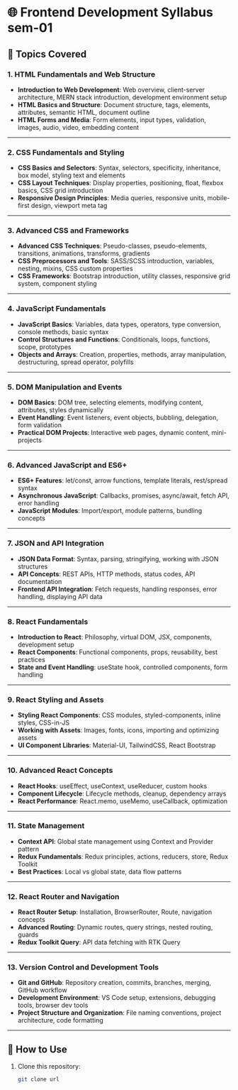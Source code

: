 # 🌐 Frontend Development Syllabus sem-01


## 📖 Topics Covered

### 1. HTML Fundamentals and Web Structure
- **Introduction to Web Development**: Web overview, client-server architecture, MERN stack introduction, development environment setup  
- **HTML Basics and Structure**: Document structure, tags, elements, attributes, semantic HTML, document outline  
- **HTML Forms and Media**: Form elements, input types, validation, images, audio, video, embedding content  

---

### 2. CSS Fundamentals and Styling
- **CSS Basics and Selectors**: Syntax, selectors, specificity, inheritance, box model, styling text and elements  
- **CSS Layout Techniques**: Display properties, positioning, float, flexbox basics, CSS grid introduction  
- **Responsive Design Principles**: Media queries, responsive units, mobile-first design, viewport meta tag  

---

### 3. Advanced CSS and Frameworks
- **Advanced CSS Techniques**: Pseudo-classes, pseudo-elements, transitions, animations, transforms, gradients  
- **CSS Preprocessors and Tools**: SASS/SCSS introduction, variables, nesting, mixins, CSS custom properties  
- **CSS Frameworks**: Bootstrap introduction, utility classes, responsive grid system, component styling  

---

### 4. JavaScript Fundamentals
- **JavaScript Basics**: Variables, data types, operators, type conversion, console methods, basic syntax  
- **Control Structures and Functions**: Conditionals, loops, functions, scope, prototypes  
- **Objects and Arrays**: Creation, properties, methods, array manipulation, destructuring, spread operator, polyfills  

---

### 5. DOM Manipulation and Events
- **DOM Basics**: DOM tree, selecting elements, modifying content, attributes, styles dynamically  
- **Event Handling**: Event listeners, event objects, bubbling, delegation, form validation  
- **Practical DOM Projects**: Interactive web pages, dynamic content, mini-projects  

---

### 6. Advanced JavaScript and ES6+
- **ES6+ Features**: let/const, arrow functions, template literals, rest/spread syntax  
- **Asynchronous JavaScript**: Callbacks, promises, async/await, fetch API, error handling  
- **JavaScript Modules**: Import/export, module patterns, bundling concepts  

---

### 7. JSON and API Integration
- **JSON Data Format**: Syntax, parsing, stringifying, working with JSON structures  
- **API Concepts**: REST APIs, HTTP methods, status codes, API documentation  
- **Frontend API Integration**: Fetch requests, handling responses, error handling, displaying API data  

---

### 8. React Fundamentals
- **Introduction to React**: Philosophy, virtual DOM, JSX, components, development setup  
- **React Components**: Functional components, props, reusability, best practices  
- **State and Event Handling**: useState hook, controlled components, form handling  

---

### 9. React Styling and Assets
- **Styling React Components**: CSS modules, styled-components, inline styles, CSS-in-JS  
- **Working with Assets**: Images, fonts, icons, importing and optimizing assets  
- **UI Component Libraries**: Material-UI, TailwindCSS, React Bootstrap  

---

### 10. Advanced React Concepts
- **React Hooks**: useEffect, useContext, useReducer, custom hooks  
- **Component Lifecycle**: Lifecycle methods, cleanup, dependency arrays  
- **React Performance**: React.memo, useMemo, useCallback, optimization  

---

### 11. State Management
- **Context API**: Global state management using Context and Provider pattern  
- **Redux Fundamentals**: Redux principles, actions, reducers, store, Redux Toolkit  
- **Best Practices**: Local vs global state, data flow patterns  

---

### 12. React Router and Navigation
- **React Router Setup**: Installation, BrowserRouter, Route, navigation concepts  
- **Advanced Routing**: Dynamic routes, query strings, nested routing, guards  
- **Redux Toolkit Query**: API data fetching with RTK Query  

---

### 13. Version Control and Development Tools
- **Git and GitHub**: Repository creation, commits, branches, merging, GitHub workflow  
- **Development Environment**: VS Code setup, extensions, debugging tools, browser dev tools  
- **Project Structure and Organization**: File naming conventions, project architecture, code formatting  

---

## 🚀 How to Use
1. Clone this repository:  
   ```bash
   git clone url
